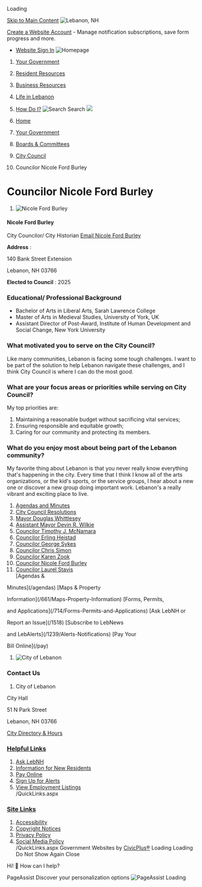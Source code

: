 

Loading

  [Skip to Main Content](#cc0c438c27-1067-4c0c-847d-a6ecf1d336f3)   ![Lebanon, NH](https://lebanonnh.gov/ImageRepository/Document?documentID=11893)  

 [Create a Website Account](/MyAccount/ProfileCreate)  - Manage notification subscriptions, save form progress and more.    

 *  [Website Sign In](/MyAccount) 
  ![Homepage](https://lebanonnh.gov/ImageRepository/Document?documentID=12264)  

 1.  [Your Government](/27/Your-Government) 
 1.  [Resident Resources](/101/Resident-Resources) 
 1.  [Business Resources](/35/Business-Resources) 
 1.  [Life in Lebanon](/31/Life-in-Lebanon) 
 1.  [How Do I?](/9/How-Do-I) 
  ![Search](https://lebanonnh.gov/ImageRepository/Document?documentID=11895) Search  ![](https://lebanonnh.gov/ImageRepository/Document?documentID=12744)  

 1.  [Home](/) 
 1.  [Your Government](/27/Your-Government) 
 1.  [Boards & Committees](/245/Boards-Committees) 
 1.  [City Council](/337/City-Council) 
 1. Councilor Nicole Ford Burley

# Councilor Nicole Ford Burley

 1.  ![Nicole Ford Burley](https://lebanonnh.gov/ImageRepository/Document?documentID=20203)    

#### Nicole Ford Burley   

 City Councilor/ City Historian  [Email Nicole Ford Burley](mailto:nicole.ford.burley@lebanonnh.gov)     

 __Address__ :   

140 Bank Street Extension   

Lebanon, NH 03766   

 __Elected to Council__ : 2025   

### Educational/ Professional Background

 * Bachelor of Arts in Liberal Arts, Sarah Lawrence College
 * Master of Arts in Medieval Studies, University of York, UK
 * Assistant Director of Post-Award, Institute of Human Development and Social Change, New York University  

###  What motivated you to serve on the City Council? 

Like many communities, Lebanon is facing some tough challenges. I want to be part of the solution to help Lebanon navigate these challenges, and I think City Council is where I can do the most good.

###  What are your focus areas or priorities while serving on City Council? 

My top priorities are:

 1. Maintaining a reasonable budget without sacrificing vital services;
 1. Ensuring responsible and equitable growth;
 1. Caring for our community and protecting its members.

### What do you enjoy most about being part of the Lebanon community?

My favorite thing about Lebanon is that you never really know everything that's happening in the city. Every time that I think I know all of the arts organizations, or the kid's sports, or the service groups, I hear about a new one or discover a new group doing important work. Lebanon's a really vibrant and exciting place to live.

 1.   [Agendas and Minutes](https://lebanonnh.portal.civicclerk.com/?category_id=26)  
 1.   [City Council Resolutions](/1836/City-Council-Resolutions)  
 1.   [Mayor Douglas Whittlesey](/1484/Mayor-Douglas-Whittlesey)  
 1.   [Assistant Mayor Devin R. Wilkie](/1483/Assistant-Mayor-Devin-R-Wilkie)  
 1.   [Councilor Timothy J. McNamara](/847/Councilor-Timothy-J-McNamara)  
 1.   [Councilor Erling Heistad](/850/Councilor-Erling-Heistad)  
 1.   [Councilor George Sykes](/1017/Councilor-George-Sykes)  
 1.   [Councilor Chris Simon](/844/Councilor-Chris-Simon)  
 1.   [Councilor Karen Zook](/1178/Councilor-Karen-Zook)  
 1.   [Councilor Nicole Ford Burley](/1855/Councilor-Nicole-Ford-Burley)  
 1.   [Councilor Laurel Stavis](/1856/Councilor-Laurel-Stavis)  
  [Agendas &

Minutes](/agendas)   [Maps & Property

Information](/661/Maps-Property-Information)   [Forms, Permits,

and Applications](/714/Forms-Permits-and-Applications)   [Ask LebNH or

Report an Issue](/1518)   [Subscribe to LebNews

and LebAlerts](/1239/Alerts-Notifications)   [Pay Your

Bill Online](/pay)  

 1.   ![City of Lebanon](https://lebanonnh.gov/ImageRepository/Document?documentID=11897)  

### Contact Us

 1.  City of Lebanon    

 City Hall    

 51 N Park Street    

 Lebanon, NH 03766    

  [City Directory & Hours](/directory.aspx)  

###  [Helpful Links](/QuickLinks.aspx?CID=31) 

 1.  [Ask LebNH](/ask)  
 1.  [Information for New Residents](/615/New-Residents-to-Lebanon)  
 1.  [Pay Online](/732)  
 1.  [Sign Up for Alerts](/subscribe)  
 1.  [View Employment Listings](/jobs.aspx)  
 /QuickLinks.aspx 

###  [Site Links](/QuickLinks.aspx?CID=32) 

 1.  [Accessibility](/Accessibility)  
 1.  [Copyright Notices](/site/copyright)  
 1.  [Privacy Policy](/privacy)  
 1.  [Social Media Policy](https://view.publitas.com/city-of-lebanon/socialmediapolicy)  
 /QuickLinks.aspx Government Websites by [CivicPlus®](https://connect.civicplus.com/referral)  Loading Loading Do Not Show Again Close 

Hi! 👋 How can I help?

 PageAssist Discover your personalization options  ![PageAssist Loading](https://cdn.monsido.com/page-assist/v2/assets/img/default-spinner.png)  